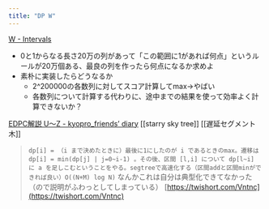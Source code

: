 ```yaml
---
title: "DP W"
---
```


[W - Intervals](https://atcoder.jp/contests/dp/tasks/dp_w)
- 0と1からなる長さ20万の列があって「この範囲に1があれば何点」というルールが20万個ある、最良の列を作ったら何点になるか求めよ
- 素朴に実装したらどうなるか
    - 2^200000の各数列に対してスコア計算してmax→やばい
    - 各数列について計算する代わりに、途中までの結果を使って効率よく計算できないか？

[EDPC解説 U～Z - kyopro_friends’ diary](https://kyopro-friends.hatenablog.com/entry/2019/01/12/231106)
[[starry sky tree]]
[[遅延セグメント木]]

> `dp[i] = （i まで決めたときに）最後に1にしたのが i であるときのmax。遷移は dp[i] = min(dp[j] | j=0~i-1) 。その後、区間 [l,i] について dp[l~i] に a を足しこむということをやる。segtreeで高速化する（区間addと区間minができれば良い）O((N+M) log N)`
>  なんかこれは自分は典型化できてなかった（ので説明がふわっとしてしまっている）
[https://twishort.com/Vntnc](https://twishort.com/Vntnc)
